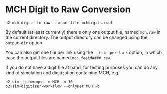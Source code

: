 <!-- doxy
\page refDetectorsMUONMCHRawEncoderDigit Digit Conversion
/doxy -->

# MCH Digit to Raw Conversion

    o2-mch-digits-to-raw --input-file mchdigits.root

By default (at least currently) there's only one output file, named `mch.raw`
in the current directory.  The output directory can be changed using the
`--output-dir` option.

You can also get one file per link using the `--file-per-link` option, in which
 case the output files are named `mch_feeid####.raw`.

If you do not have a digit file at hand, for testing purposes you can do any
kind of simulation and digitization containing MCH, e.g.

    o2-sim -g fwmugen -m MCH -n 10
    o2-sim-digitizer-workflow --onlyDet MCH -b
